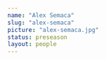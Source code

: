 ```yaml
---
name: "Alex Semaca"
slug: "alex-semaca"
picture: "alex-semaca.jpg"
status: preseason
layout: people
---
```

